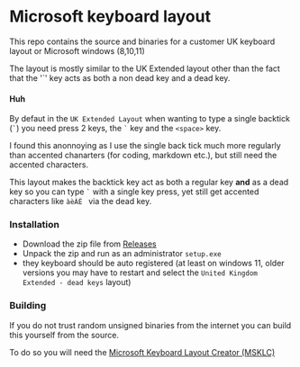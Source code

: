 # Microsoft keyboard layout

This repo contains the source and binaries for a customer UK keyboard layout or Microsoft windows (8,10,11)

The layout is mostly similar to the UK Extended layout other than the fact that the '`' key acts as both a non dead key and a dead key.

#### Huh

By defaut in the `UK Extended Layout` when wanting to type  a single backtick (``` ` ```) you need press 2 keys, the ``` ` ``` key and the `<space>` key.

I found this anonnoying as I use the single back tick much more regularly than accented chanarters (for coding, markdown etc.), but still need the accented characters.

This layout makes the backtick key act as both a regular key **and** as a dead key so you can type ``` ` ``` with a single key press, yet still get accented characters like `àèÀÈ ` via the dead key.


### Installation

* Download the zip file from [Releases](https://github.com/jtnord/uk-extended-keyboard-layout/releases/)
* Unpack the zip and run as an administrator `setup.exe`
* they keyboard should be auto registered (at least on windows 11, older versions you may have to restart and select the `United Kingdom Extended - dead keys` layout)

### Building 

If you do not trust random unsigned binaries from the internet you can build this yourself from the source.

To do so you will need the [Microsoft Keyboard Layout Creator (MSKLC)](https://www.microsoft.com/en-us/download/details.aspx?id=102134)
  
